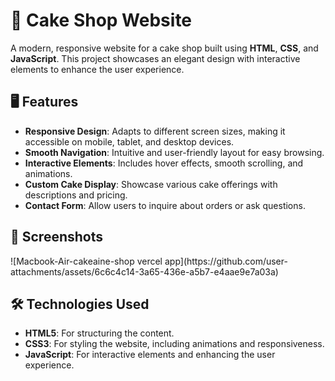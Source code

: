 <h1>🍰 Cake Shop Website</h1>
    <p>A modern, responsive website for a cake shop built using <strong>HTML</strong>, <strong>CSS</strong>, and <strong>JavaScript</strong>. This project showcases an elegant design with interactive elements to enhance the user experience.</p>

  <h2>🖥️ Features</h2>
      <ul>
          <li><strong>Responsive Design</strong>: Adapts to different screen sizes, making it accessible on mobile, tablet, and desktop devices.</li>
          <li><strong>Smooth Navigation</strong>: Intuitive and user-friendly layout for easy browsing.</li>
          <li><strong>Interactive Elements</strong>: Includes hover effects, smooth scrolling, and animations.</li>
          <li><strong>Custom Cake Display</strong>: Showcase various cake offerings with descriptions and pricing.</li>
          <li><strong>Contact Form</strong>: Allow users to inquire about orders or ask questions.</li>
      </ul>
  
  <h2>📸 Screenshots</h2>
    ![Macbook-Air-cakeaine-shop vercel app](https://github.com/user-attachments/assets/6c6c4c14-3a65-436e-a5b7-e4aae9e7a03a)
<!--     ![iPhone-13-PRO-cakeaine-shop vercel app](https://github.com/user-attachments/assets/803b70fe-c294-4586-94b1-05551da83773) -->

  
  <h2>🛠️ Technologies Used</h2>
      <ul>
          <li><strong>HTML5</strong>: For structuring the content.</li>
          <li><strong>CSS3</strong>: For styling the website, including animations and responsiveness.</li>
          <li><strong>JavaScript</strong>: For interactive elements and enhancing the user experience.</li>
      </ul>
